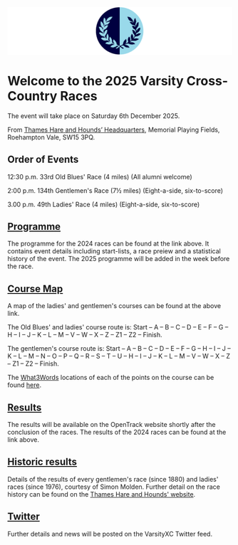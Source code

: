 ![VM Logo](VMLogo-Banner-20Nov18.png)

# Welcome to the 2025 Varsity Cross-Country Races

The event will take place on Saturday 6th December 2025.

From [Thames Hare and Hounds’ Headquarters](https://www.google.co.uk/maps/place/Richard+Evans+Memorial+Playing+Fields,+Roehampton+Vale,+Wimbledon,+London+SW15+3PQ/@51.436469,-0.2617758,2165m/data=!3m1!1e3!4m5!3m4!1s0x48760ec95afaa43f:0xfc203bb538bd992a!8m2!3d51.436469!4d-0.2530211),
Memorial Playing Fields, Roehampton Vale, SW15 3PQ.

## Order of Events

12:30 p.m. 33rd Old Blues' Race (4 miles)
(All alumni welcome)

2:00 p.m. 134th Gentlemen's Race (7½ miles)
(Eight-a-side, six-to-score)

3.00 p.m. 49th Ladies' Race (4 miles)
(Eight-a-side, six-to-score)

## [Programme](/2024-VXCProgramme-07Dec24.pdf)

The programme for the 2024 races can be found at the link above. It contains event details including start-lists, a race preiew and a statistical history of the event. The 2025 programme will be added in the week before the race.

## [Course Map](/TH&H-VarsityCourse-2024-date.png)

A map of the ladies' and gentlemen's courses can be found at the above link. 

The Old Blues' and ladies' course route is: Start – A – B – C – D – E – F – G – H – I – J – K – L – M – V – W – X – Z – Z1 – Z2 –  Finish.

The gentlemen's course route is: Start – A – B – C – D – E – F – G – H – I – J – K – L – M – N – O – P – Q – R – S – T – U – H – I – J – K – L – M – V – W – X – Z – Z1 – Z2 – Finish.

The [What3Words](https://what3words.com) locations of each of the points on the course can be found [here](https://docs.google.com/spreadsheets/d/1auEuwX6t0v_xlVnnuh8sYPgC6npslrFt/edit?usp=sharing&ouid=113317809923960760232&rtpof=true&sd=true).

## [Results](https://data.opentrack.run/en-gb/x/2024/GBR/varsityxc/)

The results will be available on the OpenTrack website shortly after the conclusion of the races. The results of the 2024 races can be found at the link above.

## [Historic results](/VarsityXC-HistoricResults.pdf)

Details of the results of every gentlemen's race (since 1880) and ladies' races (since 1976), courtesy of Simon Molden. Further detail on the race history can be found on the [Thames Hare and Hounds' website](http://www.thameshareandhounds.org.uk/varsity-match/).

## [Twitter](https://twitter.com/oxfcamxc?lang=en)

Further details and news will be posted on the VarsityXC Twitter feed.
